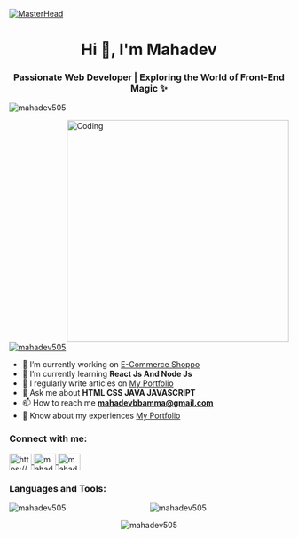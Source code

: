 [![MasterHead](https://cdn.shopify.com/s/files/1/0070/5901/3716/files/coding_background.jpg?v=1688538955)](https:https://my-portfolio-axlhyjgsc-mahadevs-projects-7f30d1a2.vercel.app/)

<h1 align="center">Hi 👋, I'm Mahadev</h1>

<h3 align="center">Passionate Web Developer | Exploring the World of Front-End Magic ✨</h3>

<p align="left">
  <img src="https://komarev.com/ghpvc/?username=mahadev505&label=Profile%20views&color=0e75b6&style=flat" alt="mahadev505" />
</p>

<img align="right" alt="Coding" width="400" src="https://cdn.dribbble.com/users/1162077/screenshots/3848914/media/7ed7d5ca074b48b328150e5a231e8d1f.gif">

<p align="left">
  <a href="https://github.com/ryo-ma/github-profile-trophy"><img src="https://github-profile-trophy.vercel.app/?username=mahadev505" alt="mahadev505" /></a>
</p>

- 🔭 I’m currently working on [E-Commerce Shoppo](https://e-com-deploye-pixt-6ufy7te3g-mahadevs-projects-7f30d1a2.vercel.app/)
- 🌱 I’m currently learning **React Js And Node Js**
- 📝 I regularly write articles on [My Portfolio](https://my-portfolio-axlhyjgsc-mahadevs-projects-7f30d1a2.vercel.app/)
- 💬 Ask me about **HTML CSS JAVA JAVASCRIPT**
- 📫 How to reach me **mahadevbbamma@gmail.com**
- 📄 Know about my experiences [My Portfolio](https://my-portfolio-axlhyjgsc-mahadevs-projects-7f30d1a2.vercel.app/)

<h3 align="left">Connect with me:</h3>
<p align="left">
  <a href="https://www.linkedin.com/in/mahadev-bamma/" target="blank">
    <img align="center" src="https://raw.githubusercontent.com/rahuldkjain/github-profile-readme-generator/master/src/images/icons/Social/linked-in-alt.svg" alt="https://www.linkedin.com/in/mahadev-bamma/" height="30" width="40" />
  </a>
  <a href="https://www.codechef.com/users/mahadevbamma" target="blank">
    <img align="center" src="https://cdn.jsdelivr.net/npm/simple-icons@3.1.0/icons/codechef.svg" alt="mahadevbamma" height="30" width="40" />
  </a>
  <a href="https://www.hackerrank.com/mahadevbamma" target="blank">
    <img align="center" src="https://raw.githubusercontent.com/rahuldkjain/github-profile-readme-generator/master/src/images/icons/Social/hackerrank.svg" alt="mahadevbamma" height="30" width="40" />
  </a>
</p>

<h3 align="left">Languages and Tools:</h3>
<p align="left">
  <!-- Add your icons and links here for the languages and tools -->
</p>

<p align="center">
  <img align="left" src="https://github-readme-stats.vercel.app/api/top-langs?username=mahadev505&show_icons=true&locale=en&layout=compact" alt="mahadev505" />
</p>

<p align="center">
  <img align="center" src="https://github-readme-stats.vercel.app/api?username=mahadev505&show_icons=true&locale=en" alt="mahadev505" />
</p>

<p align="center">
  <img align="center" src="https://github-readme-streak-stats.herokuapp.com/?user=mahadev505&" alt="mahadev505" />
</p>
